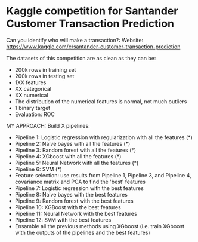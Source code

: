 # Kaggle competition for Santander Customer Transaction Prediction
Can you identify who will make a transaction?:
Website: https://www.kaggle.com/c/santander-customer-transaction-prediction

The datasets of this competition are as clean as they can be:
* 200k rows in training set
* 200k rows in testing set
* 1XX features
* XX categorical
* XX numerical
* The distribution of the numerical features is normal, not much outliers
* 1 binary target
* Evaluation: ROC

MY APPROACH:
Build X pipelines:
* Pipeline 1: Logistic regression with regularization with all the features (*)
* Pipeline 2: Naive bayes with all the features (*)
* Pipeline 3: Random forest with all the features (*)
* Pipeline 4: XGboost with all the features (*)
* Pipeline 5: Neural Network with all the features (*)
* Pipeline 6: SVM (*)
* Feature selection: use results from Pipeline 1, Pipeline 3, and Pipeline 4, covariance matrix and PCA to find the 'best' features
* Pipeline 7: Logistic regression with the best features
* Pipeline 8: Naive bayes with the best features
* Pipeline 9: Random forest with the best features
* Pipeline 10: XGBoost with the best features
* Pipeline 11: Neural Network with the best features
* Pipeline 12: SVM with the best features
* Ensamble all the previous methods using XGboost (i.e. train XGboost with the outputs of the pipelines and the best features)


